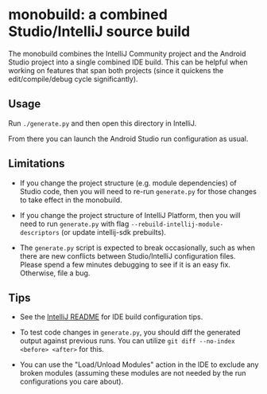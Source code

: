 monobuild: a combined Studio/IntelliJ source build
===

The monobuild combines the IntelliJ Community project and the Android Studio project
into a single combined IDE build. This can be helpful when working on features that
span both projects (since it quickens the edit/compile/debug cycle significantly).

Usage
---
Run `./generate.py` and then open this directory in IntelliJ.

From there you can launch the Android Studio run configuration as usual.

Limitations
---

* If you change the project structure (e.g. module dependencies) of Studio code, then
  you will need to re-run `generate.py` for those changes to take effect in the monobuild.

* If you change the project structure of IntelliJ Platform, then you will need to run `generate.py`
  with flag `--rebuild-intellij-module-descriptors` (or update intellij-sdk prebuilts).

* The `generate.py` script is expected to break occasionally, such as when there are new conflicts
  between Studio/IntelliJ configuration files. Please spend a few minutes debugging to see if it
  is an easy fix. Otherwise, file a bug.

Tips
---
* See the [IntelliJ README](https://github.com/JetBrains/intellij-community/blob/master/README.md)
  for IDE build configuration tips.

* To test code changes in `generate.py`, you should diff the generated output against previous runs.
  You can utilize `git diff --no-index <before> <after>` for this.

* You can use the "Load/Unload Modules" action in the IDE to exclude any broken modules
  (assuming these modules are not needed by the run configurations you care about).
